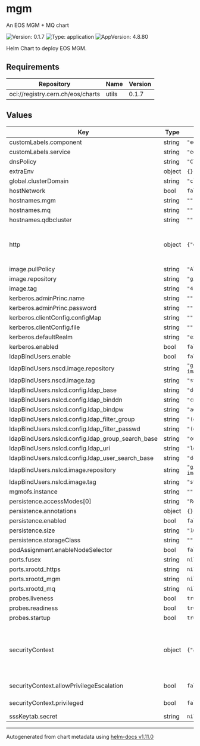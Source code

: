 
# mgm

An EOS MGM + MQ chart

![Version: 0.1.7](https://img.shields.io/badge/Version-0.1.7-informational?style=flat-square) ![Type: application](https://img.shields.io/badge/Type-application-informational?style=flat-square) ![AppVersion: 4.8.80](https://img.shields.io/badge/AppVersion-4.8.80-informational?style=flat-square)

Helm Chart to deploy EOS MGM.

## Requirements

| Repository | Name | Version |
|------------|------|---------|
| oci://registry.cern.ch/eos/charts | utils | 0.1.7 |

## Values

| Key | Type | Default | Description |
|-----|------|---------|-------------|
| customLabels.component | string | `"eos-mgm"` |  |
| customLabels.service | string | `"eos"` |  |
| dnsPolicy | string | `"ClusterFirst"` |  |
| extraEnv | object | `{}` |  |
| global.clusterDomain | string | `"cluster.local"` |  |
| hostNetwork | bool | `false` |  |
| hostnames.mgm | string | `""` |  |
| hostnames.mq | string | `""` |  |
| hostnames.qdbcluster | string | `""` |  |
| http | object | `{"enabled":false}` | HTTP access configuration.    At the moment, this in only compatible with the container images produced in the EOS CI.   Proper configuration will be implemented in the future if needed.    Default: false  |
| image.pullPolicy | string | `"Always"` |  |
| image.repository | string | `"gitlab-registry.cern.ch/dss/eos/eos-all"` |  |
| image.tag | string | `"4.8.80"` |  |
| kerberos.adminPrinc.name | string | `""` |  |
| kerberos.adminPrinc.password | string | `""` |  |
| kerberos.clientConfig.configMap | string | `""` |  |
| kerberos.clientConfig.file | string | `""` |  |
| kerberos.defaultRealm | string | `"example.com"` |  |
| kerberos.enabled | bool | `false` |  |
| ldapBindUsers.enable | bool | `false` |  |
| ldapBindUsers.nscd.image.repository | string | `"gitlab-registry.cern.ch/sciencebox/docker-images/nscd"` |  |
| ldapBindUsers.nscd.image.tag | string | `"stable"` |  |
| ldapBindUsers.nslcd.config.ldap_base | string | `"dc=example,dc=org"` |  |
| ldapBindUsers.nslcd.config.ldap_binddn | string | `"cn=admin,dc=example,dc=org"` |  |
| ldapBindUsers.nslcd.config.ldap_bindpw | string | `"admin"` |  |
| ldapBindUsers.nslcd.config.ldap_filter_group | string | `"(objectClass=group)"` |  |
| ldapBindUsers.nslcd.config.ldap_filter_passwd | string | `"(objectClass=posixAccount)"` |  |
| ldapBindUsers.nslcd.config.ldap_group_search_base | string | `"ou=groups,dc=example,dc=org"` |  |
| ldapBindUsers.nslcd.config.ldap_uri | string | `"ldap://my-ldap-server:12345"` |  |
| ldapBindUsers.nslcd.config.ldap_user_search_base | string | `"dc=example,dc=org"` |  |
| ldapBindUsers.nslcd.image.repository | string | `"gitlab-registry.cern.ch/sciencebox/docker-images/nslcd"` |  |
| ldapBindUsers.nslcd.image.tag | string | `"stable"` |  |
| mgmofs.instance | string | `""` |  |
| persistence.accessModes[0] | string | `"ReadWriteOnce"` |  |
| persistence.annotations | object | `{}` |  |
| persistence.enabled | bool | `false` |  |
| persistence.size | string | `"10Gi"` |  |
| persistence.storageClass | string | `""` |  |
| podAssignment.enableNodeSelector | bool | `false` |  |
| ports.fusex | string | `nil` |  |
| ports.xrootd_https | string | `nil` |  |
| ports.xrootd_mgm | string | `nil` |  |
| ports.xrootd_mq | string | `nil` |  |
| probes.liveness | bool | `true` |  |
| probes.readiness | bool | `true` |  |
| probes.startup | bool | `true` |  |
| securityContext | object | `{"allowPrivilegeEscalation":false,"privileged":false}` | Security context.    Define the security context for all containers (including initContainers) of the mgm pod.   Docs at https://kubernetes.io/docs/tasks/configure-pod-container/security-context/    Default:     - privileged: false     - allowPrivilegeEscalation: false |
| securityContext.allowPrivilegeEscalation | bool | `false` | If true, a process can gain more privileges than its parent process. |
| securityContext.privileged | bool | `false` | If true, the container will run in privileged mode. |
| sssKeytab.secret | string | `nil` |  |

----------------------------------------------
Autogenerated from chart metadata using [helm-docs v1.11.0](https://github.com/norwoodj/helm-docs/releases/v1.11.0)
